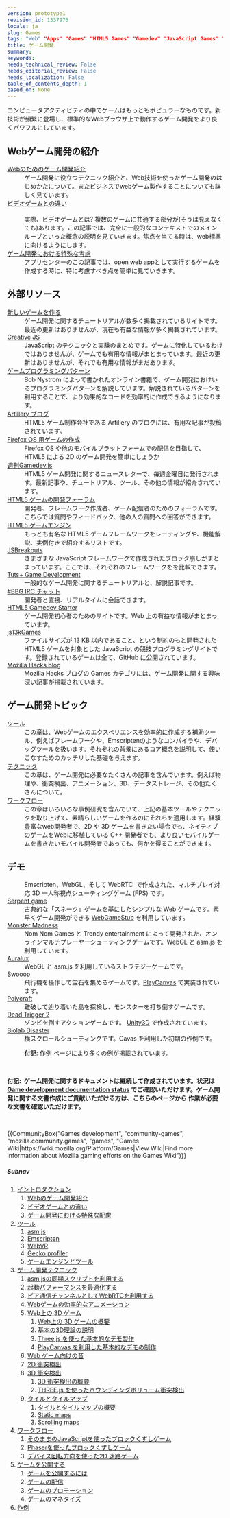 ```yaml
---
version: prototype1
revision_id: 1337976
locale: ja
slug: Games
tags: "Web" "Apps" "Games" "HTML5 Games" "Gamedev" "JavaScript Games" "Game Development"
title: ゲーム開発
summary: 
keywords: 
needs_technical_review: False
needs_editorial_review: False
needs_localization: False
table_of_contents_depth: 1
based_on: None
---
```

<div class="summary">
<p><span class="seoSummary">コンピュータアクティビティの中でゲームはもっともポピュラーなものです。新技術が頻繁に登場し、標準的なWebブラウザ上で動作するゲーム開発をより良くパワフルにしています。</span></p>
</div>

<div class="column-container">
<div class="column-half">
<h2 id="Webゲーム開発の紹介">Webゲーム開発の紹介</h2>

<dl>
 <dt><a href="/docs/Games/Introduction" title="/en-US/docs/Games/Introduction">Webのためのゲーム開発紹介</a></dt>
 <dd>ゲーム開発に役立つテクニック紹介と、Web技術を使ったゲーム開発のはじめかたについて。またビジネスでwebゲーム製作することについても詳しく見ています。</dd>
 <dt><a href="/docs/Games/Anatomy_of_a_vIdeo_game">ビデオゲームとの違い</a><br />
 &nbsp;</dt>
 <dd>実際、ビデオゲームとは? 複数のゲームに共通する部分が(そうは見えなくても)あります。この記事では、完全に一般的なコンテキストでのメインループといった概念の説明を見ていきます。焦点を当てる時は、web標準に向けるようにします。</dd>
 <dt><a href="/docs/Web/Apps/Developing/Games/Special_considerations">ゲーム開発における特殊な考慮</a></dt>
 <dd>アプリセンターのこの記事では、open web appとして実行するゲームを作成する時に、特に考慮すべき点を簡単に見ていきます。</dd>
</dl>

<h2 id="外部リソース">外部リソース</h2>

<dl>
 <dt><a href="http://buildnewgames.com/">新しいゲームを作る</a></dt>
 <dd>ゲーム開発に関するチュートリアルが数多く掲載されているサイトです。最近の更新はありませんが、現在も有益な情報が多く掲載されています。</dd>
 <dt><a href="http://creativejs.com/">Creative JS</a></dt>
 <dd>JavaScript のテクニックと実験のまとめです。ゲームに特化しているわけではありませんが、ゲームでも有用な情報がまとまっています。最近の更新はありませんが、それでも有用な情報がまだあります。</dd>
 <dt><a href="http://gameprogrammingpatterns.com/">ゲームプログラミングパターン</a></dt>
 <dd>Bob Nystrom によって書かれたオンライン書籍で、ゲーム開発におけいるプログラミングパターンを解説しています。解説されているパターンを利用することで、より効果的なコードを効率的に作成できるようになります。</dd>
 <dt><a href="http://blog.artillery.com/">Artillery ブログ</a></dt>
 <dd>HTML5 ゲーム制作会社である Artillery のブログには、有用な記事が投稿されています。</dd>
 <dt><a href="https://leanpub.com/buildinggamesforfirefoxos/">Firefox OS 用ゲームの作成</a></dt>
 <dd>Firefox OS や他のモバイルプラットフォームでの配信を目指して、HTML5 による 2D のゲーム開発を簡単にしょうか</dd>
 <dt><a href="http://gamedevjsweekly.com/">週刊Gamedev.js</a></dt>
 <dd>HTML5 ゲーム開発に関するニュースレターで、毎週金曜日に発行されます。最新記事や、チュートリアル、ツール、その他の情報が紹介されています。</dd>
 <dt><a href="http://www.html5gamedevs.com/">HTML5 ゲームの開発フォーラム</a></dt>
 <dd>開発者、フレームワーク作成者、ゲーム配信者のためのフォーラムです。こちらでは質問やフィードバック、他の人の質問への回答ができます。</dd>
 <dt><a href="http://html5gameengine.com/">HTML5 ゲームエンジン</a></dt>
 <dd>もっとも有名な HTML5 ゲームフレームワークをレーティングや、機能解説、実例付きで紹介するリストです。</dd>
 <dt><a href="http://www.jsbreakouts.org/">JSBreakouts</a></dt>
 <dd>さまざまな JavaScript フレームワークで作成されたブロック崩しがまとまっています。ここでは、それぞれのフレームワークをを比較できます。</dd>
 <dt><a href="http://gamedevelopment.tutsplus.com/">Tuts+ Game Development</a></dt>
 <dd>一般的なゲーム開発に関するチュートリアルと、解説記事です。</dd>
 <dt><a href="http://webchat.freenode.net/?channels=bbg">#BBG IRC チャット</a></dt>
 <dd>開発者と直接、リアルタイムに会話できます。</dd>
 <dt><a href="http://html5devstarter.enclavegames.com/">HTML5 Gamedev Starter</a></dt>
 <dd>ゲーム開発初心者のためのサイトです。Web 上の有益な情報がまとまっています。</dd>
 <dt><a href="http://js13kgames.com/">js13kGames</a></dt>
 <dd>ファイルサイズが 13 KB 以内であること、という制約のもと開発された HTML5 ゲームを対象とした JavaScript の競技プログラミングサイトです。登録されているゲームは全て、GitHub に公開されています。</dd>
 <dt><a href="https://hacks.mozilla.org/category/games/">Mozilla Hacks blog</a></dt>
 <dd>Mozilla Hacks ブログの Games カテゴリには、ゲーム開発に関する興味深い記事が掲載されています。</dd>
</dl>
</div>

<div class="column-half">
<h2 id="ゲーム開発トピック">ゲーム開発トピック</h2>

<dl>
 <dt><a href="/docs/Games/Tools">ツール</a></dt>
 <dd>この章は、Webゲームのエクスペリエンスを効率的に作成する補助ツール、例えばフレームワークや、Emscriptenのようなコンパイラや、デバッグツールを扱います。それぞれの背景にあるコア概念を説明して、使いこなすためのカッチリした基礎を与えます。</dd>
 <dt><a href="/docs/Games/Techniques">テクニック</a></dt>
 <dd>この章は、ゲーム開発に必要なたくさんの記事を含んでいます。例えば物理や、衝突検出、アニメーション、3D、データストレージ、その他たくさんについて。</dd>
 <dt><a href="/docs/Games/Workflows">ワークフロー</a></dt>
 <dd>この章はいろいろな事例研究を含んでいて、上記の基本ツールやテクニックを取り上げて、素晴らしいゲームを作るのにそれらを適用します。経験豊富なweb開発者で、2D や 3D ゲームを書きたい場合でも、ネイティブのゲームをWebに移植している C++ 開発者でも、より良いモバイルゲームを書きたいモバイル開発者であっても、何かを得ることができます。</dd>
</dl>

<h2 id="デモ">デモ</h2>

<dl>
 <dd>Emscripten、WebGL、そして WebRTC&nbsp; で作成された、マルチプレイ対応 3D 一人称視点シューティングゲーム (FPS) です。</dd>
 <dt><a href="/docs/Web/Apps/Tutorials/Games/Serpent_game">Serpent game</a></dt>
 <dd>古典的な「スネーク」ゲームを基にしたシンプルな Web ゲームです。素早くゲーム開発ができる <a class="external" href="https://github.com/mozilla/WebGameStub">WebGameStub</a> を利用しています。</dd>
 <dt><a href="https://hacks.mozilla.org/2013/12/monster-madness-creating-games-on-the-web-with-emscripten/">Monster Madness</a></dt>
 <dd>Nom Nom Games と Trendy entertainment によって開発された、オンラインマルチプレーヤーシューティングゲームです。WebGL と asm.js を利用しています。</dd>
 <dt><a href="http://www.auraluxgame.com/game/">Auralux</a></dt>
 <dd>WebGL と asm.js を利用しているストラテジーゲームです。</dd>
 <dt><a href="http://playcanv.as/p/JtL2iqIH">Swooop</a></dt>
 <dd>飛行機を操作して宝石を集めるゲームです。<a href="https://playcanvas.com/">PlayCanvas</a> で実装されています。</dd>
 <dt><a href="https://ga.me/games/polycraft">Polycraft</a></dt>
 <dd>難破して辿り着いた島を探検し、モンスターを打ち倒すゲームです。</dd>
 <dt><a href="http://beta.unity3d.com/jonas/DT2/">Dead Trigger 2</a></dt>
 <dd>ゾンビを倒すアクションゲームです。 <a href="http://unity3d.com/">Unity3D</a> で作成されています。</dd>
 <dt><a href="http://playbiolab.com/">Biolab Disaster</a></dt>
 <dd>横スクロールシューティングです。Cavas を利用した初期の作例です。</dd>
 <dd>
 <div class="note">
 <p><strong>付記</strong>: <a href="/docs/Games/Examples">作例</a> ページにより多くの例が掲載されています。</p>
 </div>
 </dd>
</dl>

<dl>
 <dt>&nbsp;</dt>
</dl>
</div>
</div>

<div class="note">
<p><strong>付記:&nbsp; ゲーム開発に関するドキュメントは継続して作成されています。状況は <a href="/ja/docs/Games/Doc_Status">Game development documentation status</a> でご確認いただけます。ゲーム開発に関する文書作成にご貢献いただける方は、こちらのページから 作業が必要な文書を確認いただけます。</strong></p>
</div>

<p>&nbsp;</p>

<p>{{CommunityBox("Games development", "community-games", "mozilla.community.games", "games", "Games Wiki|https://wiki.mozilla.org/Platform/Games|View Wiki|Find more information about Mozilla gaming efforts on the Games Wiki")}}</p>

<h5 id="Subnav">Subnav</h5>

<ol>
 <li><a href="#">イントロダクション</a>

  <ol>
   <li><a href="/ja/docs/Games/Introduction" title="An introduction to the technologies useful for game developers and how to get started developing games using Web technologies. This article also looks at the business case for why it makes sense to create games for the Web">Webのゲーム開発紹介</a></li>
   <li><a href="/ja/docs/Games/Anatomy" title="What is a video game, really? There are certain parts that are common between games (even if it doesn't seem like it). This article looks to explain concepts like main loops in a completely general context. When it does focus, it does so toward web standards.">ビデオゲームとの違い</a></li>
   <li><a href="/ja/docs/Web/Apps/Developing_game_apps/Special_considerations" title="This article from the App Center looks briefly at things you need to consider spefically when trying to create a game that will run as an open web app.">ゲーム開発における特殊な配慮</a></li>
  </ol>
 </li>
 <li><a href="/ja/docs/Games/Tools">ツール</a>
  <ol>
   <li><a href="/ja/docs/Games/Tools/asm.js" title="asm.js is a very limited subset of the JavaScript language, which can be greatly optimized and run in an ahead-of-time (AOT) compiling engine for much faster performance than your typical JavaScript performance. This is, of course, great for games.">asm.js</a></li>
   <li><a href="/ja/docs/Mozilla/Projects/Emscripten" title="An LLVM to JavaScript compiler; with Emscripten, you can compile C++ and other languages that can compile to LLVM bytecode into high-performance JavaScript.">Emscripten</a></li>
   <li><a href="https://developer.mozilla.org/ja/docs/Web/API/WebVR_API">WebVR</a></li>
   <li><a href="https://addons.mozilla.org/en-us/firefox/addon/gecko-profiler/" title="The Gecko profiler extension lets you profile your code to help figure out where your performance issues are so that you can make your game run at top speed.">Gecko profiler</a></li>
   <li><a href="/ja/docs/Games/Tools/Engines_and_tools" title="A list of engines, templates and technologies useful to game developers.">ゲームエンジンとツール</a></li>
  </ol>
 </li>
 <li><a href="/ja/docs/Games/Techniques">ゲーム開発テクニック</a>
  <ol>
   <li><a href="/ja/docs/Games/Techniques/Async_scripts" title="Especially when creating medium to large-sized games, async scripts are an essential technique to take advantage of, so that your game's JavaScript can be compiled off the main thread and be cached for future game running">asm.jsの同期スクリプトを利用する</a></li>
   <li><a href="/ja/docs/Apps/Developing/Optimizing_startup_performance" title="How to make sure your game starts up quickly, smoothly, and without appearing to lock up the user's browser or device.">起動パフォーマンスを最適化する</a></li>
   <li><a href="/ja/docs/Games/Techniques/WebRTC_data_channels" title="In addition to providing support for audio and video communication, WebRTC lets you set up peer-to-peer data channels to exchange text or binary data actively between your players.">ピア通信チャンネルとしてWebRTCを利用する</a></li>
   <li><a href="/ja/docs/Games/Techniques/Efficient_animation_for_web_games">Webゲームの効率的なアニメーション</a></li>
   <li><a href="https://developer.mozilla.org/ja/docs/Games/Techniques/3D_on_the_web">Web上の 3D ゲーム</a>
    <ol>
     <li><a href="https://developer.mozilla.org/ja/docs/Games/Techniques/3D_on_the_web">Web上の 3D ゲームの概要</a></li>
     <li><a href="https://developer.mozilla.org/ja/docs/Games/Techniques/3D_on_the_web/Basic_theory">基本の3D理論の説明</a></li>
     <li><a href="https://developer.mozilla.org/ja/docs/Games/Techniques/3D_on_the_web/Building_up_a_basic_demo_with_Three.js">Three.js を使った基本的なデモ製作</a></li>
     <li><a href="https://developer.mozilla.org/en-US/docs/Games/Techniques/3D_on_the_web/Building_up_a_basic_demo_with_PlayCanvas">PlayCanvas を利用した基本的なデモの制作</a></li>
    </ol>
   </li>
   <li><a href="https://developer.mozilla.org/en-US/docs/Games/Techniques/Audio_for_Web_Games">Web ゲーム向けの音</a></li>
   <li><a href="https://developer.mozilla.org/en-US/docs/Games/Techniques/2D_collision_detection">2D 衝突検出</a></li>
   <li><a href="https://developer.mozilla.org/en-US/docs/Games/Techniques/3D_collision_detection">3D 衝突検出</a>
    <ol>
     <li><a href="https://developer.mozilla.org/en-US/docs/Games/Techniques/3D_collision_detection">3D 衝突検出の概要</a></li>
     <li><a href="https://developer.mozilla.org/en-US/docs/Games/Techniques/3D_collision_detection/Bounding_volume_collision_detection_with_THREE.js">THREE.js を使ったバウンディングボリューム衝突検出</a></li>
    </ol>
   </li>
   <li><a href="https://developer.mozilla.org/en-US/docs/Games/Techniques/Tilemaps">タイルとタイルマップ</a>
    <ol>
     <li><a href="https://developer.mozilla.org/en-US/docs/Games/Techniques/Tilemaps">タイルとタイルマップの概要</a></li>
     <li><a href="https://developer.mozilla.org/en-US/docs/Games/Techniques/Tilemaps/Square_tilemaps_implementation%3A_Static_maps">Static maps</a></li>
     <li><a href="https://developer.mozilla.org/en-US/docs/Games/Techniques/Tilemaps/Square_tilemaps_implementation%3A_Scrolling_maps">Scrolling maps</a></li>
    </ol>
   </li>
  </ol>
 </li>
 <li><a href="/ja/docs/Games/Workflows">ワークフロー</a>
  <ol>
   <li><a href="https://developer.mozilla.org/ja/docs/Games/Workflows/2D_Breakout_game_pure_JavaScript">そのままのJavaScriptを使ったブロックくずしゲーム</a></li>
   <li><a href="https://developer.mozilla.org/en-US/docs/Games/Workflows/2D_breakout_game_Phaser">Phaserを使ったブロックくずしゲーム</a></li>
   <li><a href="/ja/docs/Games/Workflows/HTML5_Gamedev_Phaser_Device_Orientation">デバイス回転方向を使った2D 迷路ゲーム</a></li>
  </ol>
 </li>
 <li><a href="https://developer.mozilla.org/ja/docs/Games/Publishing_games">ゲームを公開する</a>
  <ol>
   <li><a href="https://developer.mozilla.org/ja/docs/Games/Publishing_games">ゲームを公開するには</a></li>
   <li><a href="https://developer.mozilla.org/ja/docs/Games/Publishing_games/Game_distribution">ゲームの配信</a></li>
   <li><a href="https://developer.mozilla.org/ja/docs/Games/Publishing_games/Game_promotion">ゲームのプロモーション</a></li>
   <li><a href="https://developer.mozilla.org/ja/docs/Games/Publishing_games/Game_monetization">ゲームのマネタイズ</a></li>
  </ol>
 </li>
 <li><a href="https://developer.mozilla.org/ja/docs/Games/Examples">作例</a></li>
</ol>

